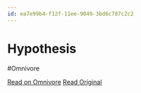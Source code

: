 ```yaml
---
id: ea7e99b4-f12f-11ee-9049-3bd6c787c2c2
---
```


# Hypothesis
#Omnivore

[Read on Omnivore](https://omnivore.app/me/hypothesis-18ea0820540)
[Read Original](https://hypothes.is/a/mZhn8PEqEe6tJZvQYikwfQ)

